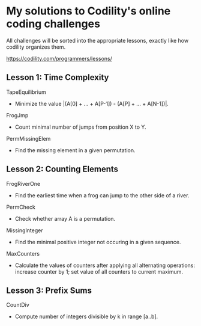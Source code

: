 My solutions to Codility's online coding challenges
==================================================

All challenges will be sorted into the appropriate lessons, exactly like how codility organizes them. 

https://codility.com/programmers/lessons/


Lesson 1: Time Complexity
------------------------
TapeEquilibrium
* Minimize the value |(A[0] + ... + A[P-1]) - (A[P] + ... + A[N-1])|.

FrogJmp
* Count minimal number of jumps from position X to Y.

PermMissingElem
* Find the missing element in a given permutation. 


Lesson 2: Counting Elements
---------------------------
FrogRiverOne
* Find the earliest time when a frog can jump to the other side of a river.

PermCheck
* Check whether array A is a permutation.

MissingInteger
* Find the minimal positive integer not occuring in a given sequence.

MaxCounters
* Calculate the values of counters after applying all alternating operations: increase counter by 1; set value of all counters to current maximum.


Lesson 3: Prefix Sums
--------------------
CountDiv
* Compute number of integers divisible by k in range [a..b].







